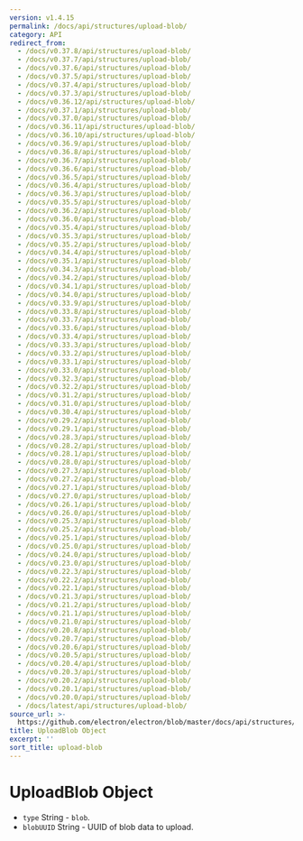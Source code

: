 ```yaml
---
version: v1.4.15
permalink: /docs/api/structures/upload-blob/
category: API
redirect_from:
  - /docs/v0.37.8/api/structures/upload-blob/
  - /docs/v0.37.7/api/structures/upload-blob/
  - /docs/v0.37.6/api/structures/upload-blob/
  - /docs/v0.37.5/api/structures/upload-blob/
  - /docs/v0.37.4/api/structures/upload-blob/
  - /docs/v0.37.3/api/structures/upload-blob/
  - /docs/v0.36.12/api/structures/upload-blob/
  - /docs/v0.37.1/api/structures/upload-blob/
  - /docs/v0.37.0/api/structures/upload-blob/
  - /docs/v0.36.11/api/structures/upload-blob/
  - /docs/v0.36.10/api/structures/upload-blob/
  - /docs/v0.36.9/api/structures/upload-blob/
  - /docs/v0.36.8/api/structures/upload-blob/
  - /docs/v0.36.7/api/structures/upload-blob/
  - /docs/v0.36.6/api/structures/upload-blob/
  - /docs/v0.36.5/api/structures/upload-blob/
  - /docs/v0.36.4/api/structures/upload-blob/
  - /docs/v0.36.3/api/structures/upload-blob/
  - /docs/v0.35.5/api/structures/upload-blob/
  - /docs/v0.36.2/api/structures/upload-blob/
  - /docs/v0.36.0/api/structures/upload-blob/
  - /docs/v0.35.4/api/structures/upload-blob/
  - /docs/v0.35.3/api/structures/upload-blob/
  - /docs/v0.35.2/api/structures/upload-blob/
  - /docs/v0.34.4/api/structures/upload-blob/
  - /docs/v0.35.1/api/structures/upload-blob/
  - /docs/v0.34.3/api/structures/upload-blob/
  - /docs/v0.34.2/api/structures/upload-blob/
  - /docs/v0.34.1/api/structures/upload-blob/
  - /docs/v0.34.0/api/structures/upload-blob/
  - /docs/v0.33.9/api/structures/upload-blob/
  - /docs/v0.33.8/api/structures/upload-blob/
  - /docs/v0.33.7/api/structures/upload-blob/
  - /docs/v0.33.6/api/structures/upload-blob/
  - /docs/v0.33.4/api/structures/upload-blob/
  - /docs/v0.33.3/api/structures/upload-blob/
  - /docs/v0.33.2/api/structures/upload-blob/
  - /docs/v0.33.1/api/structures/upload-blob/
  - /docs/v0.33.0/api/structures/upload-blob/
  - /docs/v0.32.3/api/structures/upload-blob/
  - /docs/v0.32.2/api/structures/upload-blob/
  - /docs/v0.31.2/api/structures/upload-blob/
  - /docs/v0.31.0/api/structures/upload-blob/
  - /docs/v0.30.4/api/structures/upload-blob/
  - /docs/v0.29.2/api/structures/upload-blob/
  - /docs/v0.29.1/api/structures/upload-blob/
  - /docs/v0.28.3/api/structures/upload-blob/
  - /docs/v0.28.2/api/structures/upload-blob/
  - /docs/v0.28.1/api/structures/upload-blob/
  - /docs/v0.28.0/api/structures/upload-blob/
  - /docs/v0.27.3/api/structures/upload-blob/
  - /docs/v0.27.2/api/structures/upload-blob/
  - /docs/v0.27.1/api/structures/upload-blob/
  - /docs/v0.27.0/api/structures/upload-blob/
  - /docs/v0.26.1/api/structures/upload-blob/
  - /docs/v0.26.0/api/structures/upload-blob/
  - /docs/v0.25.3/api/structures/upload-blob/
  - /docs/v0.25.2/api/structures/upload-blob/
  - /docs/v0.25.1/api/structures/upload-blob/
  - /docs/v0.25.0/api/structures/upload-blob/
  - /docs/v0.24.0/api/structures/upload-blob/
  - /docs/v0.23.0/api/structures/upload-blob/
  - /docs/v0.22.3/api/structures/upload-blob/
  - /docs/v0.22.2/api/structures/upload-blob/
  - /docs/v0.22.1/api/structures/upload-blob/
  - /docs/v0.21.3/api/structures/upload-blob/
  - /docs/v0.21.2/api/structures/upload-blob/
  - /docs/v0.21.1/api/structures/upload-blob/
  - /docs/v0.21.0/api/structures/upload-blob/
  - /docs/v0.20.8/api/structures/upload-blob/
  - /docs/v0.20.7/api/structures/upload-blob/
  - /docs/v0.20.6/api/structures/upload-blob/
  - /docs/v0.20.5/api/structures/upload-blob/
  - /docs/v0.20.4/api/structures/upload-blob/
  - /docs/v0.20.3/api/structures/upload-blob/
  - /docs/v0.20.2/api/structures/upload-blob/
  - /docs/v0.20.1/api/structures/upload-blob/
  - /docs/v0.20.0/api/structures/upload-blob/
  - /docs/latest/api/structures/upload-blob/
source_url: >-
  https://github.com/electron/electron/blob/master/docs/api/structures/upload-blob.md
title: UploadBlob Object
excerpt: ''
sort_title: upload-blob
---
```

# UploadBlob Object

*   `type` String - `blob`.
*   `blobUUID` String - UUID of blob data to upload.
